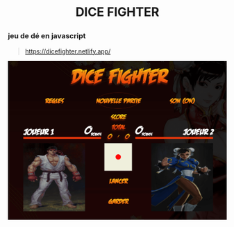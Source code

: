 # <p align="center">DICE FIGHTER</p>

### jeu de dé en javascript

> https://dicefighter.netlify.app/

![Game Image](./DiceFighter.png)
